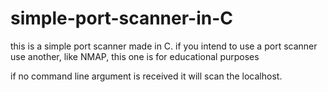 # simple-port-scanner-in-C
this is a simple port scanner made in C. if you intend to use a port scanner use another, like NMAP,  this one is for educational purposes

if no command line argument is received it will scan the localhost.
